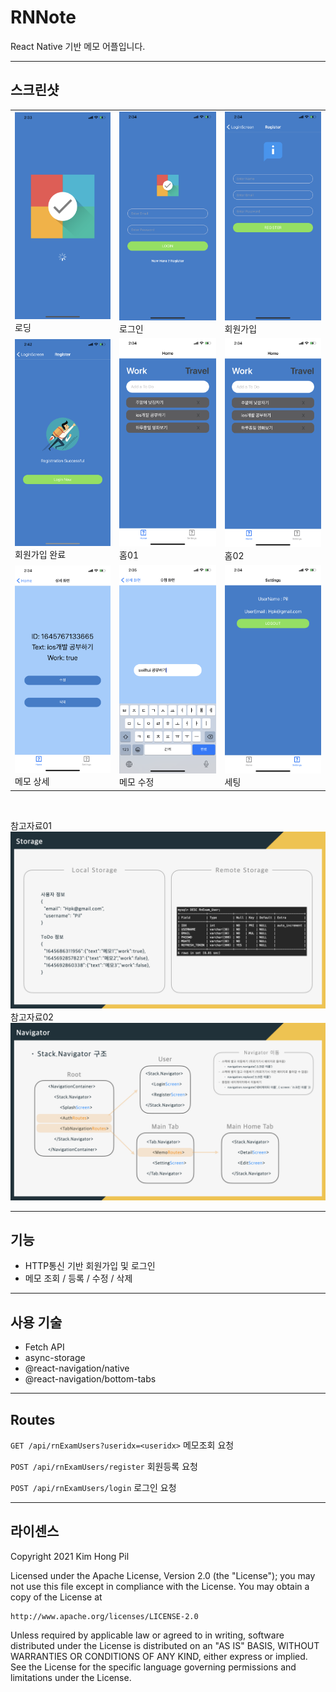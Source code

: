 # RNNote
React Native 기반 메모 어플입니다.

---
## 스크린샷
||||
|--|--|--|
|<img src="./git_image/rnnote_loading.png" width="200"><br>로딩|<img src="./git_image/rnnote_login.png" width="200"><br>로그인|<img src="./git_image/rnnote_register.png" width="200"><br>회원가입
|<img src="./git_image/rnnote_register2.png" width="200"><br>회원가입 완료|<img src="./git_image/rnnote_mainhome1.png" width="200"><br>홈01|<img src="./git_image/rnnote_mainhome1.png" width="200"><br>홈02
|<img src="./git_image/rnnote_notedetail.png" width="200"><br>메모 상세|<img src="./git_image/rnnote_noteedit.png" width="200"><br>메모 수정|<img src="./git_image/renote_mainsettings.png" width="200"><br>세팅
<br>

참고자료01<br><img src="./git_image/rnnote_storage.jpeg" width="650">
<br>
참고자료02<br><img src="./git_image/rnnote_navigator.jpeg" width="650">

---
## 기능
- HTTP통신 기반 회원가입 및 로그인
- 메모 조회 / 등록 / 수정 / 삭제

---
## 사용 기술
- Fetch API
- async-storage
- @react-navigation/native
- @react-navigation/bottom-tabs

---
## Routes
`GET /api/rnExamUsers?useridx=<useridx>`
메모조회 요청

`POST /api/rnExamUsers/register`
회원등록 요청

`POST /api/rnExamUsers/login`
로그인 요청

---
## 라이센스
Copyright 2021 Kim Hong Pil

Licensed under the Apache License, Version 2.0 (the "License");
you may not use this file except in compliance with the License.
You may obtain a copy of the License at

    http://www.apache.org/licenses/LICENSE-2.0

Unless required by applicable law or agreed to in writing, software
distributed under the License is distributed on an "AS IS" BASIS,
WITHOUT WARRANTIES OR CONDITIONS OF ANY KIND, either express or implied.
See the License for the specific language governing permissions and
limitations under the License.
